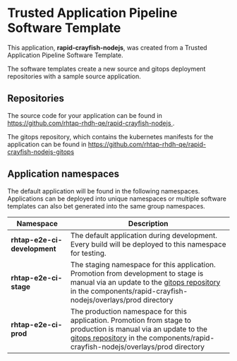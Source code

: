 # Trusted Application Pipeline Software Template

This application, **rapid-crayfish-nodejs**, was created from a Trusted Application Pipeline Software Template.

The software templates create a new source and gitops deployment repositories with a sample source application. 

## Repositories

The source code for your application can be found in [https://github.com/rhtap-rhdh-qe/rapid-crayfish-nodejs ](https://github.com/rhtap-rhdh-qe/rapid-crayfish-nodejs ).
 
The gitops repository, which contains the kubernetes manifests for the application can be found in 
[https://github.com/rhtap-rhdh-qe/rapid-crayfish-nodejs-gitops ](https://github.com/rhtap-rhdh-qe/rapid-crayfish-nodejs-gitops ) 

## Application namespaces 

The default application will be found in the following namespaces. Applications can be deployed into unique namespaces or multiple software templates can also bet generated into the same group namespaces.  

|  Namespace   |  Description   |  
| -------- | -------- |   
| **rhtap-e2e-ci-development** | The default application during development. Every build will be deployed to this namespace for testing. | 
| **rhtap-e2e-ci-stage** | The staging namespace for this application. Promotion from development to stage is manual via an update to the [gitops repository](https://github.com/rhtap-rhdh-qe/rapid-crayfish-nodejs-gitops ) in the components/rapid-crayfish-nodejs/overlays/prod directory |  
| **rhtap-e2e-ci-prod** | The production namespace for this application. Promotion from stage to production is manual via an update to the [gitops repository](https://github.com/rhtap-rhdh-qe/rapid-crayfish-nodejs-gitops ) in the components/rapid-crayfish-nodejs/overlays/prod directory | 